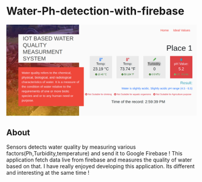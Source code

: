 # Water-Ph-detection-with-firebase
![ph-image](ph-app.png)
## About
Sensors detects water quality by measuring various factors(Ph,Turbidity,temperature) and send it to Google Firebase ! This application fetch data live from firebase and measures the quality of water based on that.
I have really enjoyed developing this application. Its different and interesting at the same time ! 

